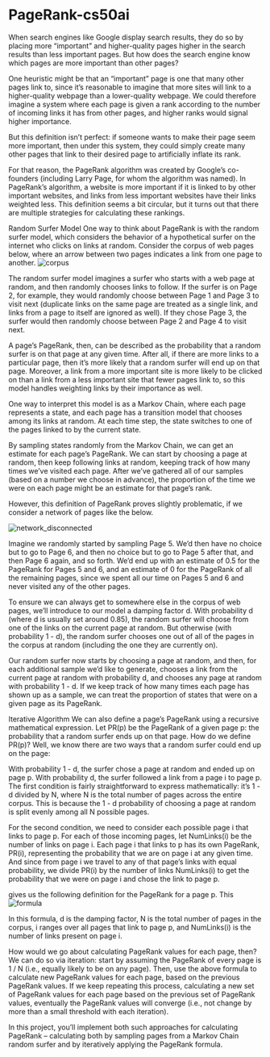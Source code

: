 # PageRank-cs50ai
When search engines like Google display search results, they do so by placing more “important” and higher-quality pages higher in the search results than less important pages. But how does the search engine know which pages are more important than other pages?

One heuristic might be that an “important” page is one that many other pages link to, since it’s reasonable to imagine that more sites will link to a higher-quality webpage than a lower-quality webpage. We could therefore imagine a system where each page is given a rank according to the number of incoming links it has from other pages, and higher ranks would signal higher importance.

But this definition isn’t perfect: if someone wants to make their page seem more important, then under this system, they could simply create many other pages that link to their desired page to artificially inflate its rank.

For that reason, the PageRank algorithm was created by Google’s co-founders (including Larry Page, for whom the algorithm was named). In PageRank’s algorithm, a website is more important if it is linked to by other important websites, and links from less important websites have their links weighted less. This definition seems a bit circular, but it turns out that there are multiple strategies for calculating these rankings.



Random Surfer Model
One way to think about PageRank is with the random surfer model, which considers the behavior of a hypothetical surfer on the internet who clicks on links at random. Consider the corpus of web pages below, where an arrow between two pages indicates a link from one page to another.
![corpus](https://github.com/arumpuri/PageRank-cs50ai/assets/103489875/a9e8bafa-1c30-4ac6-9a23-ff3b58cc7437)

The random surfer model imagines a surfer who starts with a web page at random, and then randomly chooses links to follow. If the surfer is on Page 2, for example, they would randomly choose between Page 1 and Page 3 to visit next (duplicate links on the same page are treated as a single link, and links from a page to itself are ignored as well). If they chose Page 3, the surfer would then randomly choose between Page 2 and Page 4 to visit next.

A page’s PageRank, then, can be described as the probability that a random surfer is on that page at any given time. After all, if there are more links to a particular page, then it’s more likely that a random surfer will end up on that page. Moreover, a link from a more important site is more likely to be clicked on than a link from a less important site that fewer pages link to, so this model handles weighting links by their importance as well.

One way to interpret this model is as a Markov Chain, where each page represents a state, and each page has a transition model that chooses among its links at random. At each time step, the state switches to one of the pages linked to by the current state.

By sampling states randomly from the Markov Chain, we can get an estimate for each page’s PageRank. We can start by choosing a page
at random, then keep following links at random, keeping track of how many times we’ve visited each page. After we’ve gathered all of our samples (based on a number we choose in advance), 
the proportion of the time we were on each page might be an estimate for that page’s rank.

However, this definition of PageRank proves slightly problematic, if we consider a network of pages like the below.

![network_disconnected](https://github.com/arumpuri/PageRank-cs50ai/assets/103489875/2d9850b5-e5c0-45e7-bec2-f637c906f2b5)

Imagine we randomly started by sampling Page 5. We’d then have no choice but to go to Page 6, and then no choice but to go to Page 5 after that, and then Page 6 again, and so forth. We’d end up with an estimate of 0.5 for the PageRank for Pages 5 and 6, and an estimate of 0 for the PageRank of all the remaining pages, since we spent all our time on Pages 5 and 6 and never visited any of the other pages.

To ensure we can always get to somewhere else in the corpus of web pages, we’ll introduce to our model a damping factor d. With probability d (where d is usually set around 0.85), the random surfer will choose from one of the links on the current page at random. But otherwise (with probability 1 - d), the random surfer chooses one out of all of the pages in the corpus at random (including the one they are currently on).

Our random surfer now starts by choosing a page at random, and then, for each additional sample we’d like to generate, chooses a link from the current page at random with probability d, and chooses any page at random with probability 1 - d. If we keep track of how many times each page has shown up as a sample, we can treat the proportion of states that were on a given page as its PageRank.

Iterative Algorithm
We can also define a page’s PageRank using a recursive mathematical expression. Let PR(p) be the PageRank of a given page p: the probability that a random surfer ends up on that page. How do we define PR(p)? Well, we know there are two ways that a random surfer could end up on the page:

With probability 1 - d, the surfer chose a page at random and ended up on page p.
With probability d, the surfer followed a link from a page i to page p.
The first condition is fairly straightforward to express mathematically: it’s 1 - d divided by N, where N is the total number of pages across the entire corpus. This is because the 1 - d probability of choosing a page at random is split evenly among all N possible pages.

For the second condition, we need to consider each possible page i that links to page p. For each of those incoming pages, let NumLinks(i) be the number of links on page i. Each page i that links to p has its own PageRank, PR(i), representing the probability that we are on page i at any given time. And since from page i we travel to any of that page’s links with equal probability, we divide PR(i) by the number of links NumLinks(i) to get the probability that we were on page i and chose the link to page p.


gives us the following definition for the PageRank for a page p.
This ![formula](https://github.com/arumpuri/PageRank-cs50ai/assets/103489875/963ff791-7b59-420a-8786-f1c1d42e1367)

In this formula, d is the damping factor, N is the total number of pages in the corpus, i ranges over all pages that link to page p, and NumLinks(i) is the number of links present on page i.

How would we go about calculating PageRank values for each page, then? We can do so via iteration: start by assuming the PageRank of every page is 1 / N (i.e., equally likely to be on any page). Then, use the above formula to calculate new PageRank values for each page, based on the previous PageRank values. If we keep repeating this process, calculating a new set of PageRank values for each page based on the previous set of PageRank values, eventually the PageRank values will converge (i.e., not change by more than a small threshold with each iteration).

In this project, you’ll implement both such approaches for calculating PageRank – calculating both by sampling pages from a Markov Chain random surfer and by iteratively applying the PageRank formula.


